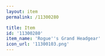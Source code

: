 ```yaml
---
layout: item
permalink: /11300280

title: Item
id: '11300280'
item_name: 'Rogue''s Grand Headgear'
icon_url: '11300103.png'
---
```

